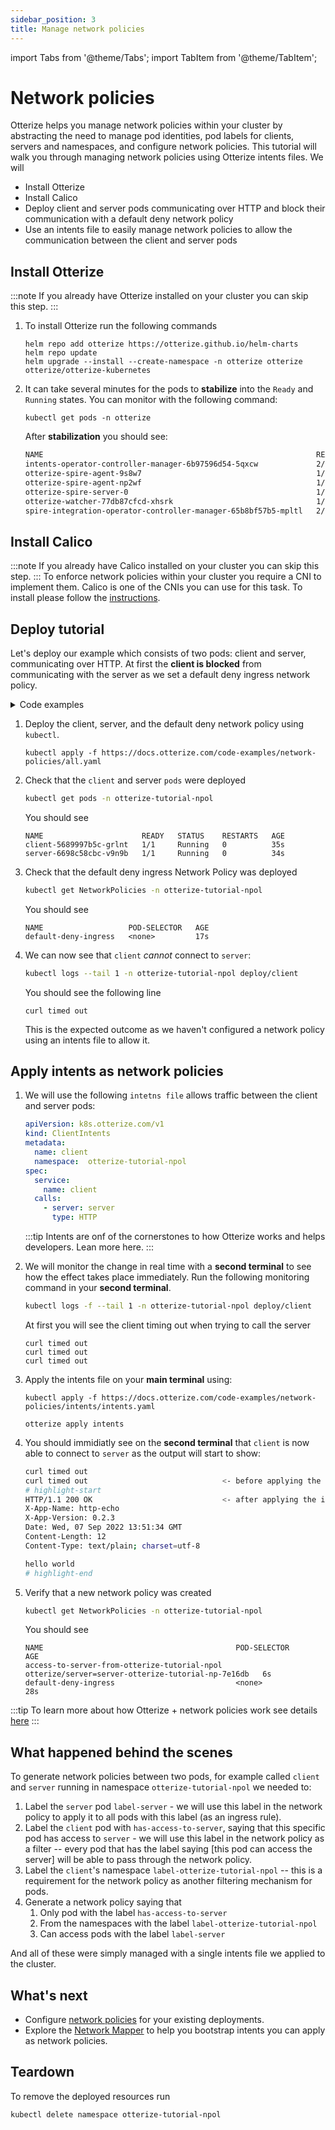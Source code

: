 ```yaml
---
sidebar_position: 3
title: Manage network policies
---
```

import Tabs from '@theme/Tabs';
import TabItem from '@theme/TabItem';

# Network policies

Otterize helps you manage network policies within your cluster by abstracting the need to manage
pod identities, pod labels for clients, servers and namespaces, and configure network policies.
This tutorial will walk you through managing network policies using Otterize intents files. We will

- Install Otterize
- Install Calico
- Deploy client and server pods communicating over HTTP and block their communication with a default deny network policy
- Use an intents file to easily manage network policies to allow the communication between the client and server pods

## Install Otterize

:::note
If you already have Otterize installed on your cluster you can skip this step.
:::

1. To install Otterize run the following commands
   ```shell
   helm repo add otterize https://otterize.github.io/helm-charts
   helm repo update
   helm upgrade --install --create-namespace -n otterize otterize otterize/otterize-kubernetes
   ```
2. It can take several minutes for the pods to **stabilize** into the `Ready` and `Running` states. You can monitor with
   the following command:
   ```
   kubectl get pods -n otterize
   ```
   After **stabilization** you should see:
   ```bash
   NAME                                                             READY   STATUS    RESTARTS      AGE
   intents-operator-controller-manager-6b97596d54-5qxcw             2/2     Running   0             53s
   otterize-spire-agent-9s8w7                                       1/1     Running   0             54s
   otterize-spire-agent-np2wf                                       1/1     Running   1 (33s ago)   54s
   otterize-spire-server-0                                          1/1     Running   0             53s
   otterize-watcher-77db87cfcd-xhsrk                                1/1     Running   0             53s
   spire-integration-operator-controller-manager-65b8bf57b5-mpltl   2/2     Running   0             53s
   ```

## Install Calico

:::note
If you already have Calico installed on your cluster you can skip this step.
:::
To enforce network policies within your cluster you require a CNI to implement them.
Calico is one of the CNIs you can use for this task. To install please follow
the [instructions](https://projectcalico.docs.tigera.io/getting-started/kubernetes/helm).

## Deploy tutorial

Let's deploy our example which consists of two pods: client and server,
communicating over HTTP. At first the **client is blocked** from communicating with the server as we set a default deny
ingress network policy.
<details>
<summary>Code examples</summary>
<Tabs>
<TabItem value="client-deployment.yaml" label="client-deployment.yaml" default>

   ```yaml
   apiVersion: apps/v1
   kind: Deployment
   metadata:
     name: client
     namespace: otterize-tutorial-npol
   spec:
     selector:
       matchLabels:
         app: client
     template:
       metadata:
         labels:
           app: client
       spec:
         containers:
           - name: client
             image: alpine/curl
             command: [ "/bin/sh", "-c", "--" ]
             args: [ "while true; do if ! timeout 2 curl -si server 2>/dev/null; then echo \"curl timed out\"; fi; sleep 2; done" ]
   ```

</TabItem>
<TabItem value="server-deployment.yaml" label="server-deployment.yaml" default>

   ```yaml
   apiVersion: apps/v1
   kind: Deployment
   metadata:
     name: server
     namespace: otterize-tutorial-npol
   spec:
     selector:
       matchLabels:
         app: server
     template:
       metadata:
         labels:
           app: server
       spec:
         containers:
           - name: server
             image: hashicorp/http-echo
             args: [ "-listen=:80", "-text=hello world" ]
   ```

</TabItem>
<TabItem value="default-deny-network-policy.yaml" label="default-deny-network-policy.yaml" default>

   ```yaml
   apiVersion: networking.k8s.io/v1
   kind: NetworkPolicy
   metadata:
     name: default-deny-ingress
     namespace: otterize-tutorial-npol
   spec:
     podSelector: { }
     policyTypes:
       - Ingress
   ```

</TabItem>
</Tabs>
</details>

1. Deploy the client, server, and the default deny network policy using `kubectl`.

   ```shell
   kubectl apply -f https://docs.otterize.com/code-examples/network-policies/all.yaml
   ```
2. Check that the `client` and server `pods` were deployed
   ```bash
   kubectl get pods -n otterize-tutorial-npol
   ```
   You should see
   ```
   NAME                      READY   STATUS    RESTARTS   AGE
   client-5689997b5c-grlnt   1/1     Running   0          35s
   server-6698c58cbc-v9n9b   1/1     Running   0          34s
   ```
3. Check that the default deny ingress Network Policy was deployed
   ```bash
   kubectl get NetworkPolicies -n otterize-tutorial-npol
   ```
   You should see
   ```
   NAME                   POD-SELECTOR   AGE
   default-deny-ingress   <none>         17s
   ```
4. We can now see that `client` _cannot_ connect to `server`:
   ```bash
   kubectl logs --tail 1 -n otterize-tutorial-npol deploy/client
   ```
   You should see the following line
   ```
   curl timed out
   ```
   This is the expected outcome as we haven't configured a network policy using an intents file to allow it.

## Apply intents as network policies

1. We will use the following `intetns file` allows traffic between the client and server pods:
   ```yaml
   apiVersion: k8s.otterize.com/v1
   kind: ClientIntents
   metadata:
     name: client
     namespace:  otterize-tutorial-npol
   spec:
     service:
       name: client
     calls:
       - server: server
         type: HTTP
   ```
   :::tip
   Intents are onf of the cornerstones to how Otterize works and helps developers. Lean more here.
   :::
2. We will monitor the change in real time with a **second terminal** to see how the effect takes place immediately. Run
   the following monitoring command in your **second terminal**.
   ```bash
   kubectl logs -f --tail 1 -n otterize-tutorial-npol deploy/client
   ```
   At first you will see the client timing out when trying to call the server
   ```
   curl timed out
   curl timed out
   curl timed out
   ```
3. Apply the intents file on your **main terminal** using:
   <Tabs>
   <TabItem value="kubectl" label="Kubectl" default>

   ```shell
   kubectl apply -f https://docs.otterize.com/code-examples/network-policies/intents/intents.yaml
   ```
     </TabItem>
     <TabItem value="otterize" label="Otterize">

   ```shell
   otterize apply intents
   ```
     </TabItem>
   </Tabs>
4. You should immidiatly see on the **second terminal** that `client` is now able to connect to `server` as the output
   will start to show:
   ```bash
   curl timed out                              
   curl timed out                              <- before applying the intents file
   # highlight-start
   HTTP/1.1 200 OK                             <- after applying the intents file
   X-App-Name: http-echo
   X-App-Version: 0.2.3
   Date: Wed, 07 Sep 2022 13:51:34 GMT
   Content-Length: 12
   Content-Type: text/plain; charset=utf-8
   
   hello world
   # highlight-end
   ```

5. Verify that a new network policy was created
   ```bash
   kubectl get NetworkPolicies -n otterize-tutorial-npol
   ```
   You should see
   ```
   NAME                                           POD-SELECTOR                                         AGE
   access-to-server-from-otterize-tutorial-npol   otterize/server=server-otterize-tutorial-np-7e16db   6s
   default-deny-ingress                           <none>                                               28s
   ```

:::tip
To learn more about how Otterize + network policies work see
details [here](/documentation/intents-operator/network-policies/in-depth)
:::

## What happened behind the scenes
To generate network policies between two pods, for example called `client` and `server` running in namespace `otterize-tutorial-npol` we needed to:
1. Label the `server` pod `label-server` - we will use this label in the network policy to apply it to all pods with this label (as an ingress rule).
2. Label the `client` pod with `has-access-to-server`, saying that this specific pod has access to `server` - we will use this label in the network policy as a filter -- every
pod that has the label saying [this pod can access the server] will be able to pass through the network policy.
3. Label the `client`'s namespace `label-otterize-tutorial-npol` -- this is a requirement for the network policy as another filtering mechanism for pods.
4. Generate a network policy saying that
   1. Only pod with the label `has-access-to-server`
   2. From the namespaces with the label `label-otterize-tutorial-npol`
   3. Can access pods with the label `label-server`

And all of these were simply managed with a single intents file we applied to the cluster.   
## What's next

<!-- [Intents Operator](/documentation/intents-operator): -->

- Configure [network policies](/documentation/intents-operator/network-policies) for your existing deployments.
- Explore the [Network Mapper](/documentation/getting-started/network-mapper) to help you bootstrap intents you can
  apply as network policies.

## Teardown

To remove the deployed resources run

```bash
kubectl delete namespace otterize-tutorial-npol
```